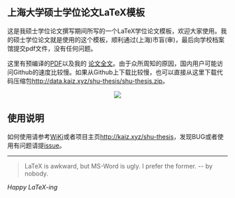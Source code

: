 ## 上海大学硕士学位论文LaTeX模板
这是我硕士学位论文撰写期间所写的一个LaTeX学位论文模板，欢迎大家使用。我的硕士学位论文就是使用的这个模板，顺利通过(上海)市盲(审)，最后向学校档案馆提交pdf文件，没有任何问题。

这里有预编译的[PDF](http://data.kaiz.xyz/shu-thesis/shu-thesis.pdf)以及我的
[论文全文](http://data.kaiz.xyz/shu-thesis/my-master-thesis.pdf)。由于众所周知的原因，国内用户可能访问Github的速度比较慢。如果从Github上下载比较慢，也可以直接从这里下载代码压缩包<http://data.kaiz.xyz/shu-thesis/shu-thesis.zip>。

<p align="center">
  <img src="http://data.kaiz.xyz/shu-thesis/paper-thumbnail.png?x-oss-process=image/auto-orient,1/resize,h_260" />
</p>

## 使用说明
如何使用请参考[WiKi](https://github.com/zeakey/master-thesis/wiki)或者项目主页<http://kaiz.xyz/shu-thesis>，发现BUG或者使用有问题请提[issue](https://github.com/zeakey/master-thesis/issues)。

___
> LaTeX is awkward, but MS-Word is ugly. I prefer the former. -- by nobody.

*Happy LaTeX-ing*
